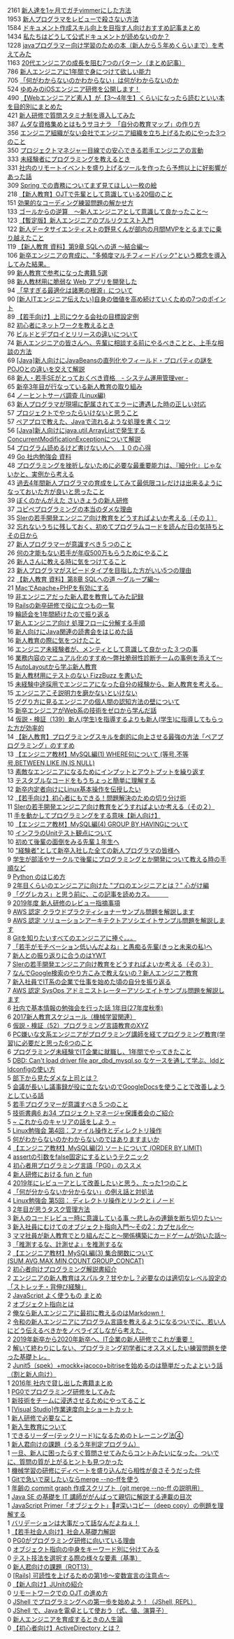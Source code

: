 2161 [新人達を1ヶ月でガチvimmerにした方法](https://qiita.com/nyantera/items/4bf29ca6f11bc797a9cb)  
1953 [新人プログラマをレビューで殺さない方法](https://qiita.com/hiraike32/items/32840b11536fa1b78621)  
1584 [ドキュメント作成スキル向上を目指す人向けおすすめ記事まとめ](https://qiita.com/yasuoyasuo/items/1eb7298f91a44dce7abc)  
1434 [私たちはどうして公式ドキュメントが読めないのか？](https://qiita.com/hiraike32/items/f0a211cceb0ecc516b6c)  
1228 [javaプログラマー向け学習のための本（新人から５年めくらいまで）を考えてみた](https://qiita.com/bonybeat/items/a7ed6cc96d256570ac74)  
1163 [20代エンジニアの成長を阻む7つのパターン（まとめ記事）](https://qiita.com/Akira-Isegawa/items/45eaceb6c4c4cb7ef70d)  
786 [新人エンジニアに1年間で身につけて欲しい能力](https://qiita.com/Megane-kazuma/items/8724b4da563516733c1b)  
705 [「何がわからないのかわからない」は何がわからないのか](https://qiita.com/K_Noko_224/items/745ecc0b604fd71177df)  
524 [ゆめみのiOSエンジニア研修を公開します！](https://qiita.com/watanave/items/1cefa5aae18f5141c426)  
490 [【Webエンジニアど素人】が【3〜4年生】くらいになったら読むといい本を目的別にまとめた](https://qiita.com/JunyaShibato/items/59743191e4883bc1c517)  
421 [新人研修で質問スタミナ制を導入してみた](https://qiita.com/takkii1010/items/b491eee6b835a3b4a99d)  
387 [ムダな資格集めとはもうサヨナラ　「自分の教育マップ」の作り方](https://qiita.com/Akira-Isegawa/items/d7d103900272b3818ea8)  
356 [エンジニア組織がない会社でエンジニア組織を立ち上げるためにやった3つのこと](https://qiita.com/takish/items/a58c1517c6ac5887ba87)  
350 [プロジェクトマネジャー目線での安心できる若手エンジニアの言動](https://qiita.com/hirotaka-awata/items/7ed2b190f1450a916dbd)  
333 [未経験者にプログラミングを教えるとき](https://qiita.com/masatsugumatsus/items/ac7d94345bc21b4f8100)  
331 [社内のリモートイベントを盛り上げるツールを作ったら予想以上に好影響があった話](https://qiita.com/Kontam/items/1fb92c5c29b639394aa1)  
309 [Spring での責務についてまず見てほしい一枚の絵](https://qiita.com/yo1000/items/a6acbf5f454a7f53aef9)  
218 [【新人教育】OJTで先輩として意識している20個のこと](https://qiita.com/shinkai_/items/c94791a1c4e0279417af)  
151 [効果的なコーディング練習問題の解かせ方](https://qiita.com/yoichiwo7/items/f8f3e82fc8d97ccc19f0)  
133 [ゴールからの逆算　〜新人エンジニアとして意識して良かったこと〜](https://qiita.com/y_n_comet/items/288e719c1134f84bf95e)  
123 [【暫定版】新人エンジニアのプルリクエスト入門](https://qiita.com/yharada/items/4f5c288fa4c57f71ea1b)  
122 [新人データサイエンティストの野見くんが部内の月間MVPをとるまでに乗り越えたこと](https://qiita.com/tohyama_eiji/items/96ecb15d4f7590247df8)  
119 [【新人教育 資料】第9章 SQLへの道 〜結合編〜](https://qiita.com/devopsCoordinator/items/3ba154429973a4ddc9e0)  
106 [新卒エンジニアの育成に、"多頻度マルチフィードバック"という概念を導入してみた結果。](https://qiita.com/gakuri/items/b694fa8571307c4debd7)  
99 [新人教育で参考になった書籍 5選](https://qiita.com/SatouRyou/items/356a2241a47840f99571)  
98 [新人教材用に脆弱な Web アプリを開発した](https://qiita.com/yo1000/items/34f825553f675cc7377d)  
94 [「早すぎる最適化は諸悪の根源」について](https://qiita.com/shuetsu@github/items/95370b6c208901db3a5e)  
90 [[新人ITエンジニア伝えたい]自身の価値を高め続けていくための7つのポイント](https://qiita.com/yukimura1227/items/482f1cacf304148166b2)  
89 [【若手向け】上司にウケる会社の目標設定例](https://qiita.com/curryperformer-kato/items/23dc73ed1276cf1aafb7)  
82 [ 初心者にネットワークを教えるとき](https://qiita.com/masatsugumatsus/items/734a43cf114095f25fbb)  
76 [ビルドとデプロイとリリースの違いについて](https://qiita.com/shimajiri/items/e3c1f4a70b5b4c8b25fd)  
74 [新人エンジニアの皆さんへ、先輩に相談する前にやるべきことと、上手な相談の方法](https://qiita.com/zakuro9715/items/5bde95f992e7ddf2dc7f)  
69 [[Java]新人向けにJavaBeansの直列化やフィールド・プロパティの謎をPOJOとの違いを交えて解説](https://qiita.com/ukitiyan/items/3b7f1ea7eb3d208ed5fe)  
68 [新人・若手SEがとっておくべき資格　- システム運用管理ver -](https://qiita.com/umeee/items/c3b6045015575a28cf85)  
65 [新卒3年目が行なっている新人教育の取り組み](https://qiita.com/SatouRyou/items/5cf9c99191df67552e95)  
64 [ノーヒントサーバ調査 (Linux編)](https://qiita.com/t_nakayama0714/items/9348e215f172562974e6)  
63 [新人プログラマが現場に配属されてエラーに遭遇した時の正しい対応](https://qiita.com/NagaokaKenichi/items/0064844f87f58f53d000)  
57 [プロジェクトでやったらいけないと思うこと](https://qiita.com/sh-ogawa/items/5a8af0dc8e879b42dcf4)  
57 [ペアプロで教えた、Javaで流れるような処理を書くコツ](https://qiita.com/ksakiyama134/items/4a1912ecc83200f62c58)  
56 [[Java]新人向けにjava.util.ArrayListで発生するConcurrentModificationExceptionについて解説](https://qiita.com/ukitiyan/items/adec43ea77cb78169e80)  
54 [プログラム読めるけど書けない人へ　１０の心得](https://qiita.com/Nekonecode/items/f6cdd25bbbab788c3f0c)  
49 [Go 社内勉強会 資料](https://qiita.com/hayashier/items/65cd8c0592caebd5a61d)  
48 [プログラミングを挫折しないために必要な最重要能力は、『細分化』じゃないかと、実例から考える](https://qiita.com/hirossyi73/items/7785cdd367c774da43df)  
43 [過去4年間新人プログラマの育成をしてみて最低限コレだけは出来るようになっておいた方が良いと思ったこと](https://qiita.com/NagaokaKenichi/items/ead098da7d5f403de1d2)  
39 [ぼくのかんがえた さいきょうの新人研修](https://qiita.com/aosho235/items/23625cdb340eaaeb5b94)  
37 [ コピペプログラミングの本当のダメな理由](https://qiita.com/NagaokaKenichi/items/e855b944f4b427a911e8)  
35 [SIerの若手開発エンジニア向け教育をどうすればよいか考える（その１）](https://qiita.com/bonybeat/items/9c7a80cca9482493f07e)  
32 [忘れないうちに残しておく、初めてプログラムコードを読んだ日の気持ちとその日から](https://qiita.com/toto_kit/items/f2119e138a988b32bd34)  
27 [新人プログラマーが意識すべき５つのこと](https://qiita.com/nyao/items/f0e58f69735060f903ca)  
26 [何の才能もない若手が年収500万もらうためにやること](https://qiita.com/takumi-nakamura/items/93c8a04d796802150cbd)  
26 [新人さんに教える時に気をつけてること](https://qiita.com/YutakakINJO/items/f5f1043dfbc488a7f591)  
23 [新人プログラマがスピードタイプを目指した方がいい5つの理由](https://qiita.com/ayies128/items/a2b8c831c9660eecaaea)  
22 [【新人教育 資料】第8章 SQLへの道 〜グループ編〜](https://qiita.com/devopsCoordinator/items/f74228615982932c914b)  
21 [MacでApache+PHPを有効にする](https://qiita.com/mazgi/items/42458878e75bf1abc1c4)  
19 [非エンジニアだった新人君を教育してみた記録](https://qiita.com/uchi_rhyme/items/13586b529b4492b6e3fa)  
19 [Railsの新卒研修で役に立つもの一覧](https://qiita.com/suzuki-mar/items/55411e6fdcef313771a8)  
19 [輪読会を1年間続けたので振り返る](https://qiita.com/otsuky/items/bc84614fea6851d9be62)  
17 [新人エンジニア向け 処理フローに分解する手順](https://qiita.com/Repy/items/76096ff843e4c042c467)  
16 [新人向けにJava関連の読書会をはじめた話](https://qiita.com/ukitiyan/items/d5bac86dc641a8795259)  
16 [新人教育の際に気をつけたこと](https://qiita.com/yu-croco/items/c41aa79a87fdbcf418fb)  
16 [エンジニア未経験者が、メンティとして意識して良かった３つの事](https://qiita.com/sho-ito/items/ddc56e1de1df223bbbce)  
16 [業務内容のマニュアル化のすすめ〜弊社脆弱性診断チームの事例を添えて〜](https://qiita.com/asami-H-Ishi/items/461365a2c94e10312f45)  
15 [AutoLayoutから学ぶ新人教育](https://qiita.com/sora/items/c8ebbdd0dc998483963c)  
15 [新人教材用にテストのない FizzBuzz を書いた](https://qiita.com/yo1000/items/8f2de26b456a604d7d70)  
15 [未経験中途採用でエンジニアになった自分の経験から、新人教育を考える。](https://qiita.com/tkfmymnk84/items/17a449e76bbd41ce4718)  
15 [エンジニアこそ説明力を磨かないといけない](https://qiita.com/masa08/items/3e9bf2dcea44db6b0874)  
15 [ググり方に見るエンジニアの個人間の認知方法の壁について](https://qiita.com/koan_u/items/fef221cadc3f69596b02)  
15 [新卒エンジニアがWeb系の技術をゼロから学んだ話](https://qiita.com/verdy89/items/adb6db7c80b095cb9063)  
14 [仮説・検証（139）新人(学生)を指導するよりも新人(学生)に指導してもらった方が効率的](https://qiita.com/kaizen_nagoya/items/db993b1536055029f7c8)  
14 [【新人教育】プログラミングスキルを劇的に向上させる最強の方法「ペアプログラミング」のすすめ](https://qiita.com/shinkai_/items/9bf2b060e7ec5ebd106c)  
13 [【エンジニア教材】MySQL編(1) WHERE句について (等号,不等号,BETWEEN,LIKE,IN,IS NULL)](https://qiita.com/yamaguchi_takashi/items/d6dc3d7b8ece41b87b2c)  
13 [素敵なエンジニアになるためにインプットとアウトプットを繰り返す](https://qiita.com/NagaokaKenichi/items/018f9a8790ac662bc58c)  
13 [テスタブルなコードをもうちょっと簡単に理解する](https://qiita.com/oda-kazuki/items/3866da571f0cceeb1435)  
12 [新卒内定者向けにLinux基本操作を伝授したい](https://qiita.com/daigosan/items/600802bb27f7c8a977de)  
12 [【若手向け】初心者にもできる！問題解決のための切り分け術](https://qiita.com/alpha2048/items/008e41457caee021fbe3)  
11 [SIerの若手開発エンジニア向け教育をどうすればよいか考える（その２）](https://qiita.com/bonybeat/items/d692c54eff40dc36964e)  
11 [手を動かしてプログラミングをする意味【新人向け】 ](https://qiita.com/matsugaknight/items/327e8958d23eb12fd578)  
10 [【エンジニア教材】MySQL編(4) GROUP BY,HAVINGについて](https://qiita.com/yamaguchi_takashi/items/7e53336d323672fc8031)  
10 [インフラのUnitテスト観点について](https://qiita.com/yoshiya64/items/22792cbcf6e8eb0010a5)  
10 [初めて後輩の面倒をみる先輩１年生へ](https://qiita.com/mtanabe/items/c66fc6cdd5fef6b4709c)  
10 ["経験者"として新卒入社した全ての新人プログラマの皆様へ](https://qiita.com/kyopkb/items/c83144d617b39c08943a)  
9 [学生が部活やサークルで後輩にプログラミングとか開発について教える時の手順など](https://qiita.com/y-temp4/items/4aca74963d3b6db2338a)  
9 [Python のはじめ方](https://qiita.com/tk_wada/items/7efc903c2dd26167a0ee)  
9 [2年目くらいのエンジニアに向けた "プロのエンジニアとは？" 心がけ編](https://qiita.com/567000/items/6383d2134ca47ad9c6e7)  
9 [「ググレカス」と思う前に、この記事を読めカス。　　　](https://qiita.com/H40831/items/a345d9c50795a7645e2d)  
9 [2019年度 新人研修のレビュー指摘事項](https://qiita.com/DJKem/items/f0f11608f59762de3151)  
9 [AWS 認定 クラウドプラクティショナーサンプル問題を解説します](https://qiita.com/hirosys-biz/items/ccdc73370eb20a087b7c)  
9 [AWS 認定 ソリューションアーキテクトアソシエイトサンプル問題を解説します](https://qiita.com/hirosys-biz/items/ca636bd9fa8d4e0a5966)  
8 [Gitを知りたいすべてのエンジニアに捧ぐ。。。](https://qiita.com/ren0826jam/items/cf766a6fd43049b3cff4)  
7 [「若手がモチベーション低いんだよね」と愚痴る先輩(きっと未来の私)へ](https://qiita.com/ayataka555/items/6be8a9bd56c3d7f385d0)  
7 [新人との振り返りに合うのはYWT](https://qiita.com/lunar_sword3/items/74c546901102b7757901)  
7 [SIerの若手開発エンジニア向け教育をどうすればよいか考える（その３）](https://qiita.com/bonybeat/items/a1c5ac9dcc9749c2e923)  
7 [なんでGoogle検索のやり方こみで教えないの？新人エンジニア教育](https://qiita.com/YumaInaura/items/52549c1454b9143e340a)  
7 [新入社員でIT系の企業で仕事を始めた頃の自分を振り返る](https://qiita.com/miriwo/items/eb04aecfc3eb450734e8)  
7 [AWS 認定 SysOps アドミニストレーターアソシエイトサンプル問題を解説します](https://qiita.com/hirosys-biz/items/747a62c9db265f8e1cf5)  
6 [社内で基本情報の勉強会を行った話 1年目(27年度秋季)](https://qiita.com/SatouRyou/items/5bfaceb84c4109ea5e9e)  
6 [2017新人教育スケジュール（機械学習関連）](https://qiita.com/msrks/items/1658e3f2c09ac0908d23)  
6 [仮説・検証（52）プログラミング言語教育のXYZ](https://qiita.com/kaizen_nagoya/items/1950c5810fb5c0b07be4)  
6 [PC嫌いな文系エンジニアがプログラミング講師を経てプログラミング教育(学習)に必要だと思った6つのこと](https://qiita.com/K_Oni/items/cb336658cf45103dcb12)  
6 [プログラミング未経験でIT企業に就職し、1年間でやってきたこと](https://qiita.com/kouki677/items/ab185e4c34ef255e2cef)  
5 [DBD: Can't load driver file apr_dbd_mysql.so なケースを通して学ぶ、lddとldconfigの使い方](https://qiita.com/nntsugu/items/fc2962f1ea24665ceafe)  
5 [部下から見たダメな上司とは？](https://qiita.com/10korokoro/items/74babd3877155c4c6f8d)  
5 [会議が長いし議事録が役に立たないのでGoogleDocsを使うことで改善しようとしている話](https://qiita.com/yamotuki/items/63ecab23f631715e74bc)  
5 [若手プログラマーが意識すべき５つのこと](https://qiita.com/nyao/items/1a855a56b02a0039ea01)  
5 [技術書典6 お34 プロジェクトマネージャ保護者会のご紹介](https://qiita.com/viva_tweet_x/items/d9f4d447b051d11ad4c7)  
5 [~ これからのキャリアの話をしよう ~](https://qiita.com/upaldus/items/3a4cbda15ac9a92c3162)  
5 [Linux勉強会 第4回：ファイル操作とディレクトリ操作](https://qiita.com/mass-min/items/89d69378f8c91e4895c5)  
5 [何がわからないのかわからないのではありますまいか](https://qiita.com/e99h2121/items/84f9b97df07e3f943176)  
4 [【エンジニア教材】MySQL編(2) ソートについて (ORDER BY,LIMIT)](https://qiita.com/yamaguchi_takashi/items/e12c89214ec3f7f4a9b6)  
4 [assertの引数をfalse固定にするというテクニック](https://qiita.com/yskszk/items/ca98ec551886245182e3)  
4 [初心者用プログラミング言語「PG0」のススメ](https://qiita.com/nakka_/items/adfe04d701640a72015d)  
4 [新人研修における fun と fun](https://qiita.com/sezemi_seplus/items/31cd169f72eb269dfc04)  
4 [2019年にレビューアとして改善したいと思う、たった1つのこと](https://qiita.com/y-some/items/9f68352c4abde8064300)  
4 [「何が分からないか分からない」の例え話と対処法](https://qiita.com/Ringa_hyj/items/c7d804e10c4050c82617)  
4 [Linux勉強会 第5回： ディレクトリ操作とリンクと i ノード  ](https://qiita.com/unadesuga/items/c5cc9d658423c07dd7d3)  
3 [2年目が思うタスク管理方法](https://qiita.com/chineneita/items/bf50e052a73fd6122b4a)  
3 [新人のコードレビュー時に意識している事 〜悲しみの連鎖を断ち切りたい〜](https://qiita.com/vedokoy/items/4f9982943838c647d96e)  
3 [新入社員にむけてのオブジェクト指向入門〜その2：カプセル化〜](https://qiita.com/oda-kazuki/items/663f87cac4d051ab27c0)  
3 [ママ社員が新人教育でとり組んだこと～関係構築にカードゲームが効いた話～](https://qiita.com/koiwai/items/81867751e4cc159548c3)  
3 [「推測するな、計測せよ」を推測するな](https://qiita.com/e99h2121/items/e8f899756b21b0414835)  
2 [【エンジニア教材】MySQL編(3) 集合関数について (SUM,AVG,MAX,MIN,COUNT,GROUP_CONCAT)](https://qiita.com/yamaguchi_takashi/items/c8e88d889f6338931be8)  
2 [初心者向けプログラミング解説書紹介](https://qiita.com/tsuyuri104/items/16ec6b9b8b29bc9ad77d)  
2 [エンジニアの新人教育はスパルタ？甘やかし？必要なのは適切なレベル設定の「ストレッチ・背伸び経験」 ](https://qiita.com/YumaInaura/items/f7b00a3de4a33741191b)  
2 [JavaScript よく使うもの まとめ](https://qiita.com/syukan3/items/77f23515394c1ed75f54)  
2 [オブジェクト指向とは](https://qiita.com/D4ik1/items/fabaf4269ce57eb775ad)  
2 [俺なら新人エンジニアに最初に教えるのはMarkdown！](https://qiita.com/gungungggun/items/df6661b3bc1768a00073)  
2 [令和の新人エンジニアにプログラム言語を教えるようになるついでに、若い人にどう伝えるべきかをノベライズしながら考えた。](https://qiita.com/e-a-st/items/fac5f9feb53aa9a76990)  
2 [2019年新卒から2020年新卒へ、IT企業の新人研修でこれが重要！](https://qiita.com/skgc/items/77965925132b87d2768a)  
2 [解いて終わりにしない、プログラミング初学者にオススメしたい練習問題を使った基礎トレ。](https://qiita.com/kenken21/items/21c6f08ce39509ec2e8a)  
2 [Junit5（spek）+mockk+jacoco+bitriseを始めるのは簡単だったよという話（割と新人向け）](https://qiita.com/tomotakasg/items/33e4fc109f9c218eb2c5)  
1 [2016年 社内で貸し出した書籍まとめ](https://qiita.com/SatouRyou/items/bbfb7b83239750e30175)  
1 [PG0でプログラミング研修をしてみた](https://qiita.com/nakka_/items/782dd01af8ab7320a107)  
1 [新技術をチームに浸透させるためにやってること](https://qiita.com/uchimon/items/a8d330a0c911e6610ace)  
1 [[Visual Studio]作業速度向上ショートカット ](https://qiita.com/futakimu/items/805c7718b4df7206f240)  
1 [新人研修で必要なこと](https://qiita.com/nanaki11/items/d0f80924e34d038d9170)  
1 [新入生教育について](https://qiita.com/kodaimai/items/23c0f3305c4a0c0ed792)  
1 [できるリーダー(テックリード)になるためのトレーニング法④](https://qiita.com/umerin/items/ef5e841d7361002f9759)  
1 [新人君向けの課題（うるう年判定プログラム）](https://qiita.com/ericcho/items/afcf0b3b14809990069d)  
1 [一旦、新人に困ったらすぐ質問させてみたらコントみたいになった。ついでに、質問の質が上がるヒントも見つかった](https://qiita.com/nonnono1102/items/1bdde4c80c750d986cd7)  
1 [機械学習の研修にディベートを盛り込んだら相性が良さそうだった件](https://qiita.com/calderarie/items/accbdbc879dada9e1b40)  
1 [Gitで急いで戻したいならmerge --no-ffを使う](https://qiita.com/mrk461/items/81c286491546c17e9a75)  
1 [年齢の commit graph 作成スクリプト（git merge --no-ff の説明用）](https://qiita.com/mrk461/items/e6b6ac6614656a355016)  
1 [Java SE の基礎を IT 講師ががんばって親切に解説する連載の目次](https://qiita.com/HrkPPOI/items/98707436c5bfea3c74e2)  
1 [JavaScript Primer「オブジェクト」#深いコピー（deep copy）の例題を理解する](https://qiita.com/kakudaisuke/items/00c8cadbaa498500fe85)  
1 [バリデーションは大事だって話なんだよねぇ！](https://qiita.com/ren0826jam/items/ae67a6278015adbdfdf9)  
1 [【若手社会人向け】社会人基礎力解説](https://qiita.com/harunobu919/items/8376f9b437559053aa53)  
0 [PG0がプログラミング研修に向いている理由](https://qiita.com/nakka_/items/16c99e3279c87a70fafc)  
0 [オブジェクト指向の中身をキーワード別に分けてみる](https://qiita.com/D4ik1/items/18d55ab1e6e954d3dba2)  
0 [テスト技法を選択する際の様々な要素（基準）](https://qiita.com/NagaokaKenichi/items/cfd921c3ff82b55c50ac)  
0 [新人君向けの課題（ROT13）](https://qiita.com/ericcho/items/500a8ae60aa2f1e2691b)  
0 [[Rails] 可読性を上げるための第1歩～変数宣言の注意点～](https://qiita.com/siruku6/items/b111c04c796d48c834d8)  
0 [【新人向け】JUnitの紹介](https://qiita.com/impepc/items/69794f50b1d80b11492f)  
0 [リモートワークでの OJT の進め方](https://qiita.com/yasudanaoya/items/c495d45bc775c9b91c32)  
0 [JShell でプログラミングへの第一歩を始めよう！（JShell, REPL）](https://qiita.com/HrkPPOI/items/d345f540e38e356249ee)  
0 [JShell で、Javaを電卓として使おう（式、値、演算子）](https://qiita.com/HrkPPOI/items/127652196cb1f08df242)  
0 [新人エンジニアを育成するときの人生論](https://qiita.com/_Nanagin/items/b13cbc92a3fe015ec90c)  
0 [【初心者向け】ActiveDirectory とは？](https://qiita.com/u-bayashi/items/57d76760f60617a938ef)  
